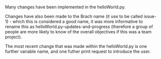 Many changes have been implemented in the helloWorld.py.

Changes have also been made to the Brach name (it use to be called issue-1) - which this is considered a good name, 
it was more informative to rename this as helloWorld.py-updates-and-progress (therefore a group of people are more 
likely to know of the overall objectives if this was a team project).

The most recent change that was made within the helloWorld.py is one further variable name, and one futher print request
to introduce the user.

